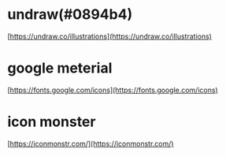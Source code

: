 # undraw(#0894b4)
[https://undraw.co/illustrations](https://undraw.co/illustrations)

# google meterial
[https://fonts.google.com/icons](https://fonts.google.com/icons)

# icon monster
[https://iconmonstr.com/](https://iconmonstr.com/)